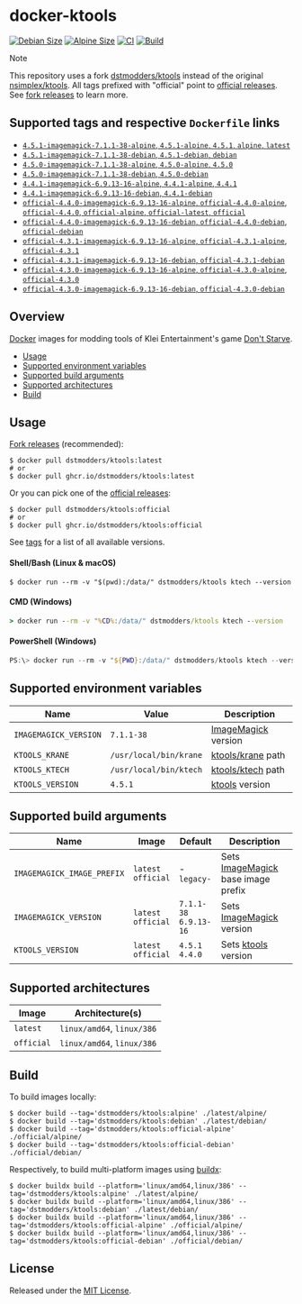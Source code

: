 # docker-ktools

[![Debian Size]](https://hub.docker.com/r/dstmodders/ktools)
[![Alpine Size]](https://hub.docker.com/r/dstmodders/ktools)
[![CI]](https://github.com/dstmodders/docker-ktools/actions/workflows/ci.yml)
[![Build]](https://github.com/dstmodders/docker-ktools/actions/workflows/build.yml)

> [!NOTE]
> This repository uses a fork [dstmodders/ktools] instead of the original
> [nsimplex/ktools]. All tags prefixed with "official" point to
> [official releases]. See [fork releases] to learn more.

## Supported tags and respective `Dockerfile` links

- [`4.5.1-imagemagick-7.1.1-38-alpine`, `4.5.1-alpine`, `4.5.1`, `alpine`, `latest`](https://github.com/dstmodders/docker-ktools/blob/78435fdf714279a5c185d3bc45f305d074afdc12/latest/alpine/Dockerfile)
- [`4.5.1-imagemagick-7.1.1-38-debian`, `4.5.1-debian`, `debian`](https://github.com/dstmodders/docker-ktools/blob/78435fdf714279a5c185d3bc45f305d074afdc12/latest/debian/Dockerfile)
- [`4.5.0-imagemagick-7.1.1-38-alpine`, `4.5.0-alpine`, `4.5.0`](https://github.com/dstmodders/docker-ktools/blob/78435fdf714279a5c185d3bc45f305d074afdc12/latest/alpine/Dockerfile)
- [`4.5.0-imagemagick-7.1.1-38-debian`, `4.5.0-debian`](https://github.com/dstmodders/docker-ktools/blob/78435fdf714279a5c185d3bc45f305d074afdc12/latest/debian/Dockerfile)
- [`4.4.1-imagemagick-6.9.13-16-alpine`, `4.4.1-alpine`, `4.4.1`](https://github.com/dstmodders/docker-ktools/blob/78435fdf714279a5c185d3bc45f305d074afdc12/latest/alpine/Dockerfile)
- [`4.4.1-imagemagick-6.9.13-16-debian`, `4.4.1-debian`](https://github.com/dstmodders/docker-ktools/blob/78435fdf714279a5c185d3bc45f305d074afdc12/latest/debian/Dockerfile)
- [`official-4.4.0-imagemagick-6.9.13-16-alpine`, `official-4.4.0-alpine`, `official-4.4.0`, `official-alpine`, `official-latest`, `official`](https://github.com/dstmodders/docker-ktools/blob/78435fdf714279a5c185d3bc45f305d074afdc12/official/alpine/Dockerfile)
- [`official-4.4.0-imagemagick-6.9.13-16-debian`, `official-4.4.0-debian`, `official-debian`](https://github.com/dstmodders/docker-ktools/blob/78435fdf714279a5c185d3bc45f305d074afdc12/official/debian/Dockerfile)
- [`official-4.3.1-imagemagick-6.9.13-16-alpine`, `official-4.3.1-alpine`, `official-4.3.1`](https://github.com/dstmodders/docker-ktools/blob/78435fdf714279a5c185d3bc45f305d074afdc12/official/alpine/Dockerfile)
- [`official-4.3.1-imagemagick-6.9.13-16-debian`, `official-4.3.1-debian`](https://github.com/dstmodders/docker-ktools/blob/78435fdf714279a5c185d3bc45f305d074afdc12/official/debian/Dockerfile)
- [`official-4.3.0-imagemagick-6.9.13-16-alpine`, `official-4.3.0-alpine`, `official-4.3.0`](https://github.com/dstmodders/docker-ktools/blob/78435fdf714279a5c185d3bc45f305d074afdc12/official/alpine/Dockerfile)
- [`official-4.3.0-imagemagick-6.9.13-16-debian`, `official-4.3.0-debian`](https://github.com/dstmodders/docker-ktools/blob/78435fdf714279a5c185d3bc45f305d074afdc12/official/debian/Dockerfile)

## Overview

[Docker] images for modding tools of Klei Entertainment's game [Don't Starve].

- [Usage](#usage)
- [Supported environment variables](#supported-environment-variables)
- [Supported build arguments](#supported-build-arguments)
- [Supported architectures](#supported-architectures)
- [Build](#build)

## Usage

[Fork releases] (recommended):

```shell
$ docker pull dstmodders/ktools:latest
# or
$ docker pull ghcr.io/dstmodders/ktools:latest
```

Or you can pick one of the [official releases]:

```shell
$ docker pull dstmodders/ktools:official
# or
$ docker pull ghcr.io/dstmodders/ktools:official
```

See [tags] for a list of all available versions.

#### Shell/Bash (Linux & macOS)

```shell
$ docker run --rm -v "$(pwd):/data/" dstmodders/ktools ktech --version
```

#### CMD (Windows)

```cmd
> docker run --rm -v "%CD%:/data/" dstmodders/ktools ktech --version
```

#### PowerShell (Windows)

```powershell
PS:\> docker run --rm -v "${PWD}:/data/" dstmodders/ktools ktech --version
```

## Supported environment variables

| Name                  | Value                  | Description           |
| --------------------- | ---------------------- | --------------------- |
| `IMAGEMAGICK_VERSION` | `7.1.1-38`             | [ImageMagick] version |
| `KTOOLS_KRANE`        | `/usr/local/bin/krane` | [ktools/krane] path   |
| `KTOOLS_KTECH`        | `/usr/local/bin/ktech` | [ktools/ktech] path   |
| `KTOOLS_VERSION`      | `4.5.1`                | [ktools] version      |

## Supported build arguments

| Name                       | Image                    | Default                     | Description                          |
| -------------------------- | ------------------------ | --------------------------- | ------------------------------------ |
| `IMAGEMAGICK_IMAGE_PREFIX` | `latest`<br />`official` | -<br />`legacy-`            | Sets [ImageMagick] base image prefix |
| `IMAGEMAGICK_VERSION`      | `latest`<br />`official` | `7.1.1-38`<br />`6.9.13-16` | Sets [ImageMagick] version           |
| `KTOOLS_VERSION`           | `latest`<br />`official` | `4.5.1`<br />`4.4.0`        | Sets [ktools] version                |

## Supported architectures

| Image      | Architecture(s)            |
| ---------- | -------------------------- |
| `latest`   | `linux/amd64`, `linux/386` |
| `official` | `linux/amd64`, `linux/386` |

## Build

To build images locally:

```shell
$ docker build --tag='dstmodders/ktools:alpine' ./latest/alpine/
$ docker build --tag='dstmodders/ktools:debian' ./latest/debian/
$ docker build --tag='dstmodders/ktools:official-alpine' ./official/alpine/
$ docker build --tag='dstmodders/ktools:official-debian' ./official/debian/
```

Respectively, to build multi-platform images using [buildx]:

```shell
$ docker buildx build --platform='linux/amd64,linux/386' --tag='dstmodders/ktools:alpine' ./latest/alpine/
$ docker buildx build --platform='linux/amd64,linux/386' --tag='dstmodders/ktools:debian' ./latest/debian/
$ docker buildx build --platform='linux/amd64,linux/386' --tag='dstmodders/ktools:official-alpine' ./official/alpine/
$ docker buildx build --platform='linux/amd64,linux/386' --tag='dstmodders/ktools:official-debian' ./official/debian/
```

## License

Released under the [MIT License](https://opensource.org/licenses/MIT).

[alpine size]: https://img.shields.io/docker/image-size/dstmodders/ktools/alpine?label=alpine%20size&logo=docker
[build]: https://img.shields.io/github/actions/workflow/status/dstmodders/docker-ktools/build.yml?branch=main&label=build&logo=github
[buildx]: https://github.com/docker/buildx
[ci]: https://img.shields.io/github/actions/workflow/status/dstmodders/docker-ktools/ci.yml?branch=main&label=ci&logo=github
[debian size]: https://img.shields.io/docker/image-size/dstmodders/ktools/debian?label=debian%20size&logo=docker
[docker]: https://www.docker.com/
[don't starve]: https://www.klei.com/games/dont-starve
[dstmodders/ktools]: https://github.com/dstmodders/ktools
[fork releases]: https://github.com/dstmodders/ktools/releases
[imagemagick]: https://imagemagick.org/index.php
[ktools/krane]: https://github.com/dstmodders/ktools?tab=readme-ov-file#krane
[ktools/ktech]: https://github.com/dstmodders/ktools?tab=readme-ov-file#ktech
[ktools]: https://github.com/dstmodders/ktools
[nsimplex/ktools]: https://github.com/nsimplex/ktools
[official releases]: https://github.com/nsimplex/ktools/releases
[tags]: https://hub.docker.com/r/dstmodders/ktools/tags

